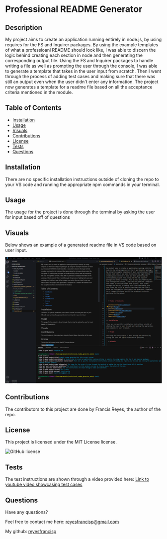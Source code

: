 # Professional README Generator

  ## Description

My project aims to create an application running entirely in node.js, by using requires for the FS and Inquirer packages. By using the example templates of what a professioanl README should look like, I was able to discern the logic behind creating each section in node and then generating the corresponding output file. Using the FS and Inquirer packages to handle writing a file as well as prompting the user through the console, I was able to generate a template that takes in the user input from scratch. Then I went through the process of adding test cases and making sure that there was still an output even when the user didn't enter any information. The project now generates a template for a readme file based on all the acceptance criteria mentioned in the module.



  ## Table of Contents

- [Installation](#installation)
- [Usage](#usage)
- [Visuals](#visuals)
- [Contributions](#contributions)
- [License](#license)
- [Tests](#tests)
- [Questions](#questions)

## Installation

There are no specific installation instructions outside of cloning the repo to your VS code and running the appropriate npm commands in your terminal.

  ## Usage

The usage for the project is done through the terminal by asking the user for input based off of questions

  ## Visuals

Below shows an example of a generated readme file in VS code based on user input.

<img src = ".\assets\professional_readme_gen_example.png">

  ## Contributions

The contributors to this project are done by Francis Reyes, the author of the repo.

  ## License

This project is licensed under the MIT License license.

  ![GitHub license](https://img.shields.io/badge/license-MIT_License-blue.svg)

  ## Tests

The test instructions are shown through a video provided here: [Link to youtube video showcasing test cases](https://youtu.be/PkjNjuY4eOA)

  ## Questions

Have any questions?

Feel free to contact me here: reyesfrancisp@gmail.com

My github: [reyesfrancisp](https://github.com/reyesfrancisp)


